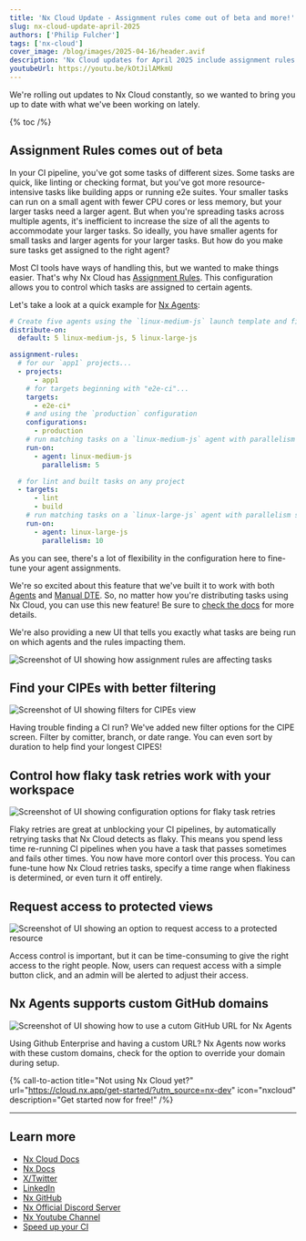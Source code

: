```yaml
---
title: 'Nx Cloud Update - Assignment rules come out of beta and more!'
slug: nx-cloud-update-april-2025
authors: ['Philip Fulcher']
tags: ['nx-cloud']
cover_image: /blog/images/2025-04-16/header.avif
description: 'Nx Cloud updates for April 2025 include assignment rules coming out of beta, CIPE filters, flay retry configuration, and more!'
youtubeUrl: https://youtu.be/kOtJilAMkmU
---
```


We're rolling out updates to Nx Cloud constantly, so we wanted to bring you up to date with what we've been working on lately.

{% toc /%}

## Assignment Rules comes out of beta

In your CI pipeline, you've got some tasks of different sizes. Some tasks are quick, like linting or checking format, but you've got more resource-intensive tasks like building apps or running e2e suites. Your smaller tasks can run on a small agent with fewer CPU cores or less memory, but your larger tasks need a larger agent. But when you're spreading tasks across multiple agents, it's inefficient to increase the size of all the agents to accommodate your larger tasks. So ideally, you have smaller agents for small tasks and larger agents for your larger tasks. But how do you make sure tasks get assigned to the right agent?

Most CI tools have ways of handling this, but we wanted to make things easier. That's why Nx Cloud has [Assignment Rules](/ci/reference/assignment-rules). This configuration allows you to control which tasks are assigned to certain agents.

Let's take a look at a quick example for [Nx Agents](/ci/features/distribute-task-execution):

```yaml {% fileName=".nx/workflows/distribution-config.yaml" /%}
# Create five agents using the `linux-medium-js` launch template and five agents using `linux-large-js`
distribute-on:
  default: 5 linux-medium-js, 5 linux-large-js

assignment-rules:
  # for our `app1` projects...
  - projects:
      - app1
    # for targets beginning with "e2e-ci"...
    targets:
      - e2e-ci*
    # and using the `production` configuration
    configurations:
      - production
    # run matching tasks on a `linux-medium-js` agent with parallelism set to 5
    run-on:
      - agent: linux-medium-js
        parallelism: 5

  # for lint and built tasks on any project
  - targets:
      - lint
      - build
    # run matching tasks on a `linux-large-js` agent with parallelism set to 10
    run-on:
      - agent: linux-large-js
        parallelism: 10
```

As you can see, there's a lot of flexibility in the configuration here to fine-tune your agent assignments.

We're so excited about this feature that we've built it to work with both [Agents](/ci/features/distribute-task-execution) and [Manual DTE](/ci/recipes/dte/github-dte). So, no matter how you're distributing tasks using Nx Cloud, you can use this new feature! Be sure to [check the docs](/ci/reference/assignment-rules) for more details.

We're also providing a new UI that tells you exactly what tasks are being run on which agents and the rules impacting them.

![Screenshot of UI showing how assignment rules are affecting tasks](/blog/images/2025-04-16/assignment-rules-viz.avif)

## Find your CIPEs with better filtering

![Screenshot of UI showing filters for CIPEs view](/blog/images/2025-04-16/cipe-filters.avif)

Having trouble finding a CI run? We've added new filter options for the CIPE screen. Filter by comitter, branch, or date range. You can even sort by duration to help find your longest CIPES!

## Control how flaky task retries work with your workspace

![Screenshot of UI showing configuration options for flaky task retries](/blog/images/2025-04-16/flaky-retries.avif)

Flaky retries are great at unblocking your CI pipelines, by automatically retrying tasks that Nx Cloud detects as flaky. This means you spend less time re-running CI pipelines when you have a task that passes sometimes and fails other times. You now have more contorl over this process. You can fune-tune how Nx Cloud retries tasks, specify a time range when flakiness is determined, or even turn it off entirely.

## Request access to protected views

![Screenshot of UI showing an option to request access to a protected resource](/blog/images/2025-04-16/request-access.avif)

Access control is important, but it can be time-consuming to give the right access to the right people. Now, users can request access with a simple button click, and an admin will be alerted to adjust their access.

## Nx Agents supports custom GitHub domains

![Screenshot of UI showing how to use a cutom GitHub URL for Nx Agents](/blog/images/2025-04-16/github-url.avif)

Using Github Enterprise and having a custom URL? Nx Agents now works with these custom domains, check for the option to override your domain during setup.

{% call-to-action title="Not using Nx Cloud yet?" url="https://cloud.nx.app/get-started/?utm_source=nx-dev" icon="nxcloud" description="Get started now for free!" /%}

---

## Learn more

- [Nx Cloud Docs](/ci)
- [Nx Docs](/getting-started/intro)
- [X/Twitter](https://twitter.com/nxdevtools)
- [LinkedIn](https://www.linkedin.com/company/nrwl/)
- [Nx GitHub](https://github.com/nrwl/nx)
- [Nx Official Discord Server](https://go.nx.dev/community)
- [Nx Youtube Channel](https://www.youtube.com/@nxdevtools)
- [Speed up your CI](/nx-cloud)
